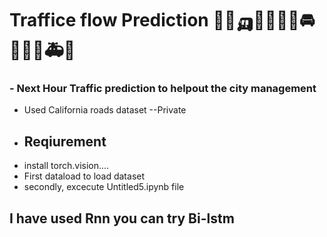 # Traffice flow Prediction 🚓🚕🛺🚙🚌🚐🚎🚘🚜🚛🚒🚑🚗
### - Next Hour Traffic prediction to helpout the city management  
 - Used California roads dataset --Private 
 - ## Reqiurement 
 - install torch.vision.... 
 - First dataload to load dataset 
 - secondly, excecute Untitled5.ipynb file 

## I have used Rnn you can try Bi-lstm
